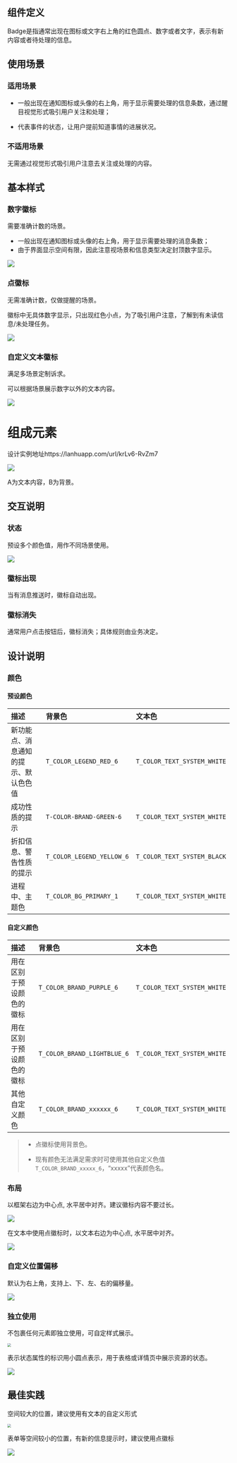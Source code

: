 ## 组件定义

Badge是指通常出现在图标或⽂字右上⻆的红⾊圆点、数字或者⽂字，表示有新内容或者待处理的信息。







## 使用场景

### 适用场景

- 一般出现在通知图标或头像的右上角，用于显示需要处理的信息条数，通过醒目视觉形式吸引用户关注和处理；

- 代表事件的状态，让用户提前知道事情的进展状况。

### 不适用场景

无需通过视觉形式吸引用户注意去关注或处理的内容。







## 基本样式

### 数字徽标

需要准确计数的场景。

- 一般出现在通知图标或头像的右上角，用于显示需要处理的消息条数；
- 由于界面显示空间有限，因此注意视场景和信息类型决定封顶数字显示。

![](../../../images/数字徽标样式-7974970.png)

### 点徽标

无需准确计数，仅做提醒的场景。

徽标中无具体数字显示，只出现红色小点，为了吸引用户注意，了解到有未读信息/未处理任务。

![](../../../images/点徽标样式.png)

### 自定义文本徽标

满足多场景定制诉求。

可以根据场景展示数字以外的文本内容。

![](../../../images/自定义文本徽标.png)



# 组成元素

设计实例地址https://lanhuapp.com/url/krLv6-RvZm7

![](../../../images/组成元素.png)

A为文本内容，B为背景。







## 交互说明

### 状态

预设多个颜色值，用作不同场景使用。

![](../../../images/状态.png)

### 徽标出现

当有消息推送时，徽标自动出现。

### 徽标消失

通常用户点击按钮后，徽标消失；具体规则由业务决定。







## 设计说明

### **颜色**

#### 预设颜色

| 描述                                 | 背景色                    | 文本色                      |
| :----------------------------------- | :------------------------ | :-------------------------- |
| 新功能点、消息通知的提示、默认⾊色值 | `T_COLOR_LEGEND_RED_6`    | `T_COLOR_TEXT_SYSTEM_WHITE` |
| 成功性质的提示                       | `T-COLOR-BRAND-GREEN-6`   | `T_COLOR_TEXT_SYSTEM_WHITE` |
| 折扣信息、警告性质的提示             | `T_COLOR_LEGEND_YELLOW_6` | `T_COLOR_TEXT_SYSTEM_BLACK` |
| 进程中、主题⾊                       | `T_COLOR_BG_PRIMARY_1`    | `T_COLOR_TEXT_SYSTEM_WHITE` |

#### 自定义颜色

| 描述                     | 背景色                      | 文本色                      |
| :----------------------- | :-------------------------- | :-------------------------- |
| 用在区别于预设颜色的徽标 | `T_COLOR_BRAND_PURPLE_6`    | `T_COLOR_TEXT_SYSTEM_WHITE` |
| 用在区别于预设颜色的徽标 | `T_COLOR_BRAND_LIGHTBLUE_6` | `T_COLOR_TEXT_SYSTEM_WHITE` |
| 其他自定义颜色           | `T_COLOR_BRAND_xxxxxx_6`    | `T_COLOR_TEXT_SYSTEM_WHITE` |

> - 点徽标使用背景色。
>
> - 现有颜色无法满足需求时可使用其他自定义色值`T_COLOR_BRAND_xxxxx_6`，“xxxxx”代表颜色名。

### **布局**

以框架右边为中心点, 水平居中对齐。建议徽标内容不要过长。

![](../../../images/位置.png)

在文本中使用点徽标时，以文本右边为中心点, 水平居中对齐。

![](../../../images/文本点徽标位置.png)

### **自定义位置偏移**

默认为右上⻆，⽀持上、下、左、右的偏移量。

![](../../../images/自定义位置偏移.png)

### **独立使用**

不包裹任何元素即独立使用，可自定样式展示。 

<img src="../../../images/独立使用.png" style="zoom:50%;" />

表示状态属性的标识用小圆点表示，用于表格或详情页中展示资源的状态。  

![](../../../images/状态属性.png)







## 最佳实践

空间较大的位置，建议使用有文本的自定义形式

<img src="../../../images/Badge/最佳实践案例-7638638.png" style="zoom:50%;" />

表单等空间较小的位置，有新的信息提示时，建议使用点徽标

![](../../../images/Badge/实践案例2.png)

